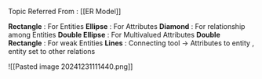 Topic Referred From : [[ER Model]]

**Rectangle** : For Entities
**Ellipse** : For Attributes
**Diamond** : For relationship among Entities
**Double Ellipse** : For Multivalued Attributes
**Double Rectangle** : For weak Entities
**Lines** : Connecting tool -> Attributes to entity , entity set to other relations

![[Pasted image 20241231111440.png]]

